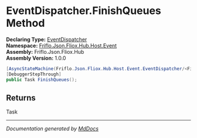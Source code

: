 ﻿<!--  
  <auto-generated>   
    The contents of this file were generated by a tool.  
    Changes to this file may be list if the file is regenerated  
  </auto-generated>   
-->

# EventDispatcher.FinishQueues Method

**Declaring Type:** [EventDispatcher](../index.md)  
**Namespace:** [Friflo.Json.Fliox.Hub.Host.Event](../../index.md)  
**Assembly:** Friflo.Json.Fliox.Hub  
**Assembly Version:** 1.0.0

```csharp
[AsyncStateMachine(Friflo.Json.Fliox.Hub.Host.Event.EventDispatcher/<FinishQueues>d__17)]
[DebuggerStepThrough]
public Task FinishQueues();
```

## Returns

Task

___

*Documentation generated by [MdDocs](https://github.com/ap0llo/mddocs)*
